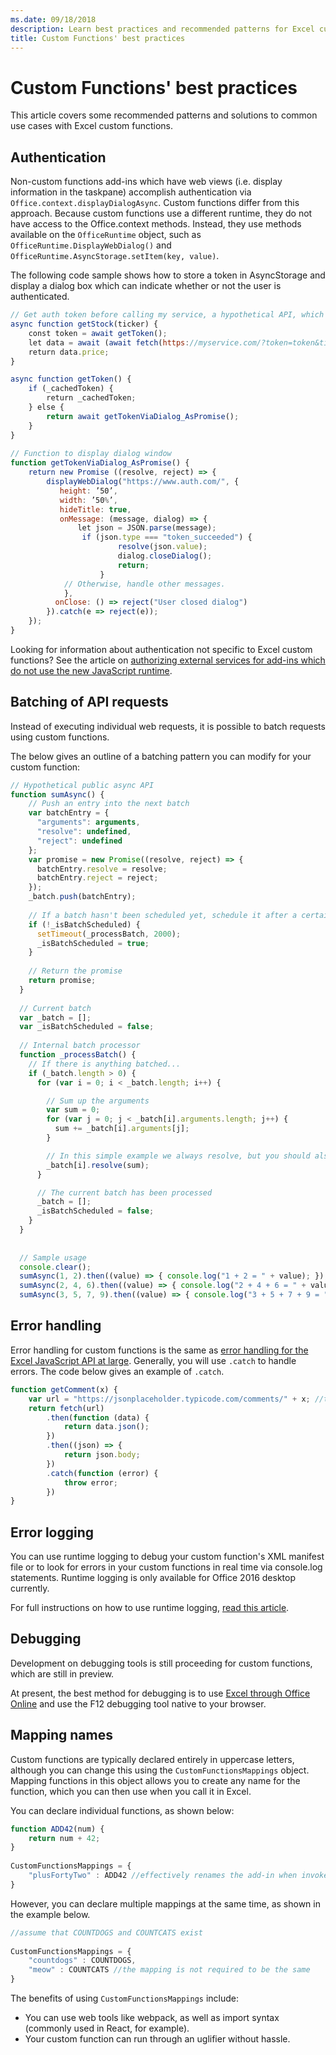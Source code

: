 ```yaml
---
ms.date: 09/18/2018
description: Learn best practices and recommended patterns for Excel custom functions.
title: Custom Functions' best practices
---
```


# Custom Functions' best practices

This article covers some recommended patterns and solutions to common use cases with Excel custom functions.

## Authentication

Non-custom functions add-ins which have web views (i.e. display information in the taskpane) accomplish authentication via `Office.context.displayDialogAsync`. Custom functions differ from this approach. Because custom functions use a different runtime, they do not have access to the Office.context methods. Instead, they use methods available on the `OfficeRuntime` object, such as `OfficeRuntime.DisplayWebDialog()` and `OfficeRuntime.AsyncStorage.setItem(key, value)`.

The following code sample shows how to store a token in AsyncStorage and display a dialog box which can indicate whether or not the user is authenticated.  

```js
// Get auth token before calling my service, a hypothetical API, which will deliver a stock price based on stock ticker string, such as "MSFT"
async function getStock(ticker) {
    const token = await getToken();
    let data = await (await fetch(https://myservice.com/?token=token&ticker= + ticker).json());
    return data.price;
}

async function getToken() {
    if (_cachedToken) {
        return _cachedToken;
    } else {
        return await getTokenViaDialog_AsPromise();
    }
}
  
// Function to display dialog window
function getTokenViaDialog_AsPromise() {
    return new Promise ((resolve, reject) => {
        displayWebDialog("https://www.auth.com/", {
           height: ’50’,
           width: ’50%’,
           hideTitle: true,
           onMessage: (message, dialog) => {
               let json = JSON.parse(message);
                if (json.type === "token_succeeded") {
                        resolve(json.value);
                        dialog.closeDialog();
                        return;
                    }
            // Otherwise, handle other messages.
            },
          onClose: () => reject("User closed dialog")
        }).catch(e => reject(e));
    });
}
```

Looking for information about authentication not specific to Excel custom functions? See the article on [authorizing external services for add-ins which do not use the new JavaScript runtime](https://docs.microsoft.com/en-us/office/dev/add-ins/develop/auth-external-add-ins).

## Batching of API requests

Instead of executing individual web requests, it is possible to batch requests using custom functions.

The below gives an outline of a batching pattern you can modify for your custom function:

```js
// Hypothetical public async API
function sumAsync() {
    // Push an entry into the next batch
    var batchEntry = {
      "arguments": arguments,
      "resolve": undefined,
      "reject": undefined
    };
    var promise = new Promise((resolve, reject) => {
      batchEntry.resolve = resolve;
      batchEntry.reject = reject;
    });
    _batch.push(batchEntry);
  
    // If a batch hasn't been scheduled yet, schedule it after a certain timeout, e.g. 2 seconds
    if (!_isBatchScheduled) {
      setTimeout(_processBatch, 2000);
      _isBatchScheduled = true;
    }
  
    // Return the promise
    return promise;
  }
  
  // Current batch
  var _batch = [];
  var _isBatchScheduled = false;
  
  // Internal batch processor
  function _processBatch() {
    // If there is anything batched...
    if (_batch.length > 0) {
      for (var i = 0; i < _batch.length; i++) {

        // Sum up the arguments
        var sum = 0;
        for (var j = 0; j < _batch[i].arguments.length; j++) {
          sum += _batch[i].arguments[j];
        }

        // In this simple example we always resolve, but you should also add error handling for reject
        _batch[i].resolve(sum);
      }

      // The current batch has been processed
      _batch = [];
      _isBatchScheduled = false;
    }
  }
  
  
  // Sample usage
  console.clear();
  sumAsync(1, 2).then((value) => { console.log("1 + 2 = " + value); });
  sumAsync(2, 4, 6).then((value) => { console.log("2 + 4 + 6 = " + value); });
  sumAsync(3, 5, 7, 9).then((value) => { console.log("3 + 5 + 7 + 9 = " + value); });
```

## Error handling

Error handling for custom functions is the same as [error handling for the Excel JavaScript API at large](./excel-add-ins-error-handling.md). Generally, you will use `.catch` to handle errors. The code below gives an example of `.catch`.

```js
function getComment(x) {
    var url = "https://jsonplaceholder.typicode.com/comments/" + x; //this delivers a section of lorem ipsum from the jsonplaceholder API
    return fetch(url)
        .then(function (data) {
            return data.json();
        })
        .then((json) => {
            return json.body;
        })
        .catch(function (error) {
            throw error;
        })
}
```

## Error logging

You can use runtime logging to debug your custom function's XML manifest file or to look for errors in your custom functions in real time via console.log statements. Runtime logging is only available for Office 2016 desktop currently.

For full instructions on how to use runtime logging, [read this article](../testing/troubleshoot-manifest.md).

## Debugging

Development on debugging tools is still proceeding for custom functions, which are still in preview.  

At present, the best method for debugging is to use [Excel through Office Online](https://www.office.com/launch/excel) and use the F12 debugging tool native to your browser.

## Mapping names

Custom functions are typically declared entirely in uppercase letters, although you can change this using the `CustomFunctionsMappings` object. Mapping functions in this object allows you to create any name for the function, which you can then use when you call it in Excel.  
  
You can declare individual functions, as shown below:  

```js
function ADD42(num) {
    return num + 42;  
}  
  
CustomFunctionsMappings = {
    "plusFortyTwo" : ADD42 //effectively renames the add-in when invoked in Excel, so you will now call =plusFortyTwo()
}
```

However, you can declare multiple mappings at the same time, as shown in the example below.  

```js
//assume that COUNTDOGS and COUNTCATS exist
  
CustomFunctionsMappings = {
    "countdogs" : COUNTDOGS,  
    "meow" : COUNTCATS //the mapping is not required to be the same
}
 ```

The benefits of using `CustomFunctionsMappings` include:  

- You can use web tools like webpack, as well as import syntax (commonly used in React, for example).
- Your custom function can run through an uglifier without hassle.
